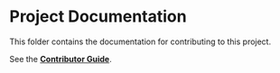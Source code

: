 # Project Documentation

This folder contains the documentation for contributing to this project.

See the [**Contributor Guide**](CONTRIBUTING.md).
